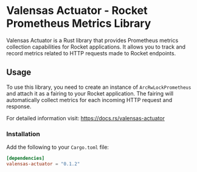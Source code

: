 # Valensas Actuator - Rocket Prometheus Metrics Library

Valensas Actuator is a Rust library that provides Prometheus metrics collection capabilities for Rocket applications. It allows you to track and record metrics related to HTTP requests made to Rocket endpoints.

## Usage

To use this library, you need to create an instance of `ArcRwLockPrometheus` and attach it as a fairing to your Rocket application. The fairing will automatically collect metrics for each incoming HTTP request and response.

For detailed information visit: https://docs.rs/valensas-actuator 

### Installation

Add the following to your `Cargo.toml` file:

```toml
[dependencies]
valensas-actuator = "0.1.2"
